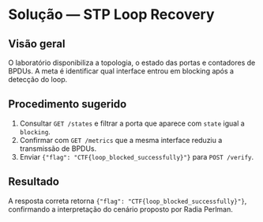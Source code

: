 # Solução — STP Loop Recovery

## Visão geral
O laboratório disponibiliza a topologia, o estado das portas e contadores de BPDUs. A meta é
identificar qual interface entrou em blocking após a detecção do loop.

## Procedimento sugerido
1. Consultar `GET /states` e filtrar a porta que aparece com `state` igual a `blocking`.
2. Confirmar com `GET /metrics` que a mesma interface reduziu a transmissão de BPDUs.
3. Enviar `{"flag": "CTF{loop_blocked_successfully}"}` para `POST /verify`.

## Resultado
A resposta correta retorna `{"flag": "CTF{loop_blocked_successfully}"}`, confirmando a
interpretação do cenário proposto por Radia Perlman.
